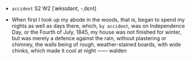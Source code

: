 - `accident` S2 W2 [ˈæksɪdənt, -ˌdɛnt]



- When first I took up my abode in the woods, that is, began to spend my nights as well as days there, which, `by accident`, was on Independence Day, or the Fourth of July, 1845, my house was not finished for winter, but was merely a defence against the rain, without plastering or chimney, the walls being of rough, weather-stained boards, with wide chinks, which made it cool at night —— walden
